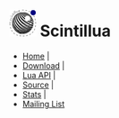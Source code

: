 # ![](images/icon.png) Scintillua

* [Home](http://foicica.com/scintillua) |
* [Download](http://foicica.com/scintillua/download) |
* [Lua API](http://foicica.com/scintillua/api) |
* [Source](http://foicica.com/hg/scintillua) |
* [Stats](http://foicica.com/stats.html#Scintillua) |
* [Mailing List](http://foicica.com/lists)
